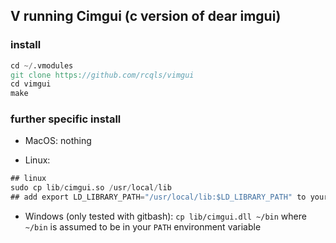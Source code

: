 ## V running Cimgui (c version of dear imgui)

### install

```v
cd ~/.vmodules
git clone https://github.com/rcqls/vimgui
cd vimgui
make
```

### further specific install

* MacOS: nothing

* Linux: 
```v
## linux 
sudo cp lib/cimgui.so /usr/local/lib 
## add export LD_LIBRARY_PATH="/usr/local/lib:$LD_LIBRARY_PATH" to your shell config file
```

* Windows (only tested with gitbash): `cp lib/cimgui.dll ~/bin` where `~/bin` is assumed to be in your `PATH` environment variable
